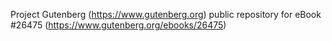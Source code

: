 Project Gutenberg (https://www.gutenberg.org) public repository for eBook #26475 (https://www.gutenberg.org/ebooks/26475)
